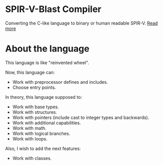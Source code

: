 # SPIR-V-Blast Compiler
Converting the C-like language to binary or human readable SPIR-V. [Read more](LANGUAGE.md)
# About the language
This language is like "reinvented wheel".

Now, this language can:
 * Work with preprocessor defines and includes.
 * Choose entry points.

In theory, this language supposed to:
 * Work with base types.
 * Work with structures.
 * Work with pointers (include cast to integer types and backwards).
 * Work with additional capabilities.
 * Work with math.
 * Work with logical branches.
 * Work with loops.

Also, I wish to add the next features:
 * Work with classes.
